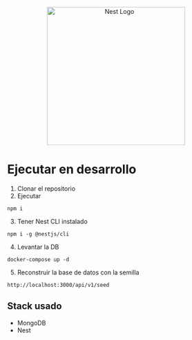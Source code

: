 <p align="center">
  <a href="http://nestjs.com/" target="blank"><img src="https://nestjs.com/img/logo_text.svg" width="320" alt="Nest Logo" /></a>
</p>

# Ejecutar en desarrollo
1. Clonar el repositorio
2. Ejecutar
```
npm i
```
3. Tener Nest CLI instalado
```
npm i -g @nestjs/cli
```
4. Levantar la DB
```
docker-compose up -d
```

5. Reconstruir la base de datos con la semilla
```
http://localhost:3000/api/v1/seed
```

## Stack usado
* MongoDB
* Nest